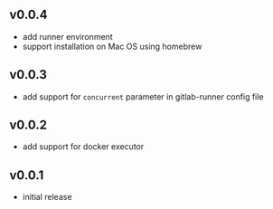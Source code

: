 ## v0.0.4

- add runner environment
- support installation on Mac OS using homebrew

## v0.0.3

- add support for `concurrent` parameter in gitlab-runner config file

## v0.0.2

- add support for docker executor

## v0.0.1

- initial release
